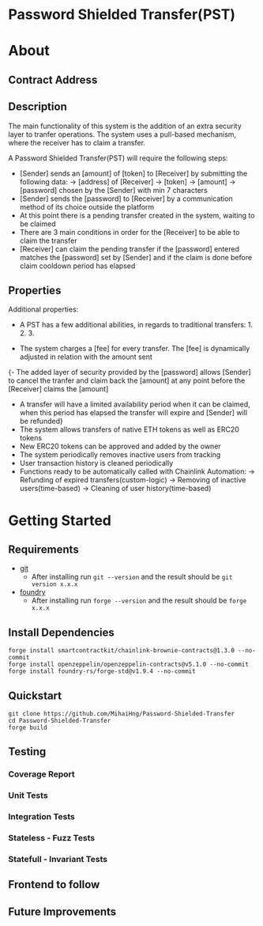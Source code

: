 # Password Shielded Transfer(PST) 

# About

## Contract Address



## Description

The main functionality of this system is the addition of an extra security layer to tranfer operations.
The system uses a pull-based mechanism, where the receiver has to claim a transfer.

  A Password Shielded Transfer(PST) will require the following steps:

  - [Sender] sends an [amount] of [token] to [Receiver] by submitting the following data:
    -> [address] of [Receiver]
    -> [token] 
    -> [amount]
    -> [password] chosen by the [Sender] with min 7 characters
  - [Sender] sends the [password] to [Receiver] by a communication method of its choice outside the platform
  - At this point there is a pending transfer created in the system, waiting to be claimed
  - There are 3 main conditions in order for the [Receiver] to be able to claim the transfer
  - [Receiver] can claim the pending transfer if the [password] entered matches the [password] set by [Sender] and 
  if the claim is done before claim cooldown period has elapsed

## Properties

Additional properties:

   - A PST has a few additional abilities, in regards to traditional transfers:
     1. 
     2. 
     3.

   - The system charges a [fee] for every transfer. The [fee] is dynamically adjusted in relation with the amount sent  
   
   {- The added layer of security provided by the [password] allows [Sender] to cancel the tranfer and claim back the [amount] at any point before the [Receiver] claims the [amount]
   - A transfer will have a limited availability period when it can be claimed, when this period has elapsed the transfer will expire and  [Sender] will be refunded}
   - The system allows transfers of native ETH tokens as well as ERC20 tokens 
   - New ERC20 tokens can be approved and added by the owner
   - The system periodically removes inactive users from tracking
   - User transaction history is cleaned periodically 
   - Functions ready to be automatically called with Chainlink Automation:
    -> Refunding of expired transfers(custom-logic)
    -> Removing of inactive users(time-based)
    -> Cleaning of user history(time-based)

# Getting Started

## Requirements

- [git](https://git-scm.com/book/en/v2/Getting-Started-Installing-Git)
  - After installing run `git --version` and the result should be `git version x.x.x`
- [foundry](https://getfoundry.sh/)
  - After installing run `forge --version` and the result should be `forge x.x.x`

## Install Dependencies

```
forge install smartcontractkit/chainlink-brownie-contracts@1.3.0 --no-commit
forge install openzeppelin/openzeppelin-contracts@v5.1.0 --no-commit
forge install foundry-rs/forge-std@v1.9.4 --no-commit 
```

## Quickstart

```
git clone https://github.com/MihaiHng/Password-Shielded-Transfer 
cd Password-Shielded-Transfer
forge build
```

## Testing 

### Coverage Report

### Unit Tests

### Integration Tests

### Stateless - Fuzz Tests

### Statefull - Invariant Tests


## Frontend to follow

## Future Improvements 